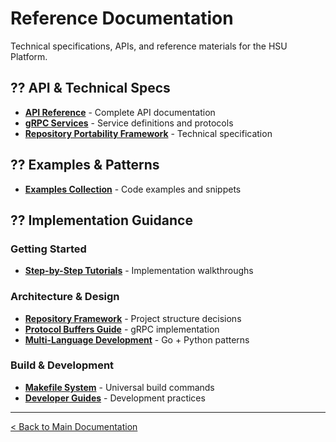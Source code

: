 # Reference Documentation

Technical specifications, APIs, and reference materials for the HSU Platform.

## ?? API & Technical Specs

- [**API Reference**](api_reference.md) - Complete API documentation
- [**gRPC Services**](grpc_services.md) - Service definitions and protocols
- [**Repository Portability Framework**](repo_portability_framework.md) - Technical specification

## ?? Examples & Patterns

- [**Examples Collection**](examples.md) - Code examples and snippets

## ?? Implementation Guidance

### Getting Started
- [**Step-by-Step Tutorials**](../tutorials/index.md) - Implementation walkthroughs

### Architecture & Design
- [**Repository Framework**](../repositories/index.md) - Project structure decisions  
- [**Protocol Buffers Guide**](../guides/HSU_PROTOCOL_BUFFERS.md) - gRPC implementation
- [**Multi-Language Development**](../guides/MULTI_LANGUAGE.md) - Go + Python patterns

### Build & Development
- [**Makefile System**](../makefile_guide/index.md) - Universal build commands
- [**Developer Guides**](../guides/index.md) - Development practices

---

[< Back to Main Documentation](../README.md)
